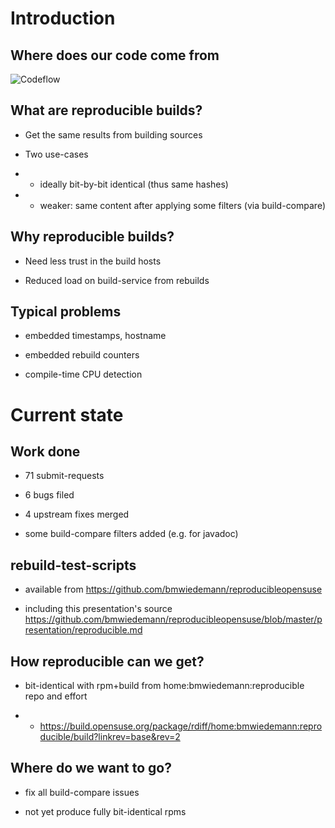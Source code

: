 # Introduction

## Where does our code come from

![Codeflow](img/codeflow.png)

<!--
developers create git commits, safe because of hashes
at some point create tarballs. Safe if gpg-signed
packagers push tarballs into OBS
magic happens on OBS (other distris use developer workstation)
signed binary rpms and repos are created
safe on mirror because of signatures

but how do we know that the binaries dont contain extra backdoors added by build env
-->

## What are reproducible builds?

* Get the same results from building sources

* Two use-cases

* * ideally bit-by-bit identical (thus same hashes)

* * weaker: same content after applying some filters (via build-compare)


## Why reproducible builds?

* Need less trust in the build hosts

* Reduced load on build-service from rebuilds

<!--

two use-cases with overlap
dont waste build-power rebuilding dependent packages when nothing changed
make it safer

-->

## Typical problems

* embedded timestamps, hostname

* embedded rebuild counters

* compile-time CPU detection

<!--

compile-time CPU detection libatlas3

-->

# Current state

## Work done

* 71 submit-requests

* 6 bugs filed

* 4 upstream fixes merged

* some build-compare filters added (e.g. for javadoc)


## rebuild-test-scripts

* available from https://github.com/bmwiedemann/reproducibleopensuse

* including this presentation's source https://github.com/bmwiedemann/reproducibleopensuse/blob/master/presentation/reproducible.md

## How reproducible can we get?

* bit-identical with rpm+build from home:bmwiedemann:reproducible repo and effort

* * https://build.opensuse.org/package/rdiff/home:bmwiedemann:reproducible/build?linkrev=base&rev=2

## Where do we want to go?

* fix all build-compare issues

* not yet produce fully bit-identical rpms

<!--
fully bit-identical rpms is hard - e.g. python .pyc and .elc timestamps
always hiding real build hostname would make debugging reproducibility-issues harder - would need extra metadata about it

-->
